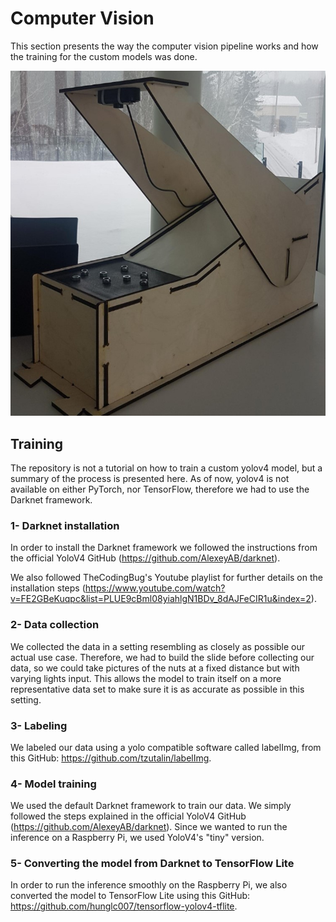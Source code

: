 # Computer Vision
This section presents the way the computer vision pipeline works and how the training for the custom models was done.

![slide](doc_images/slide_assembly.jpg)

## Training
The repository is not a tutorial on how to train a custom yolov4 model, but a summary of the process is presented here. 
As of now, yolov4 is not available on either PyTorch, nor TensorFlow, therefore we had to use the Darknet framework. 

### 1- Darknet installation
In order to install the Darknet framework we followed the instructions from the official YoloV4 GitHub (https://github.com/AlexeyAB/darknet).

We also followed TheCodingBug's Youtube playlist for further details on the installation steps (https://www.youtube.com/watch?v=FE2GBeKuqpc&list=PLUE9cBml08yiahlgN1BDv_8dAJFeCIR1u&index=2).


### 2- Data collection
We collected the data in a setting resembling as closely as possible our actual use case. Therefore, we had to build the slide before collecting our data, so we could take pictures of the nuts at a fixed distance but with varying lights input. This allows the model to train itself on a more representative data set to make sure it is as accurate as possible in this setting.

### 3- Labeling
We labeled our data using a yolo compatible software called labelImg, from this GitHub: https://github.com/tzutalin/labelImg.

### 4- Model training
We used the default Darknet framework to train our data. We simply followed the steps explained in the official YoloV4 GitHub (https://github.com/AlexeyAB/darknet).
Since we wanted to run the inference on a Raspberry Pi, we used YoloV4's "tiny" version.

### 5- Converting the model from Darknet to TensorFlow Lite
In order to run the inference smoothly on the Raspberry Pi, we also converted the model to TensorFlow Lite using this GitHub: https://github.com/hunglc007/tensorflow-yolov4-tflite.
